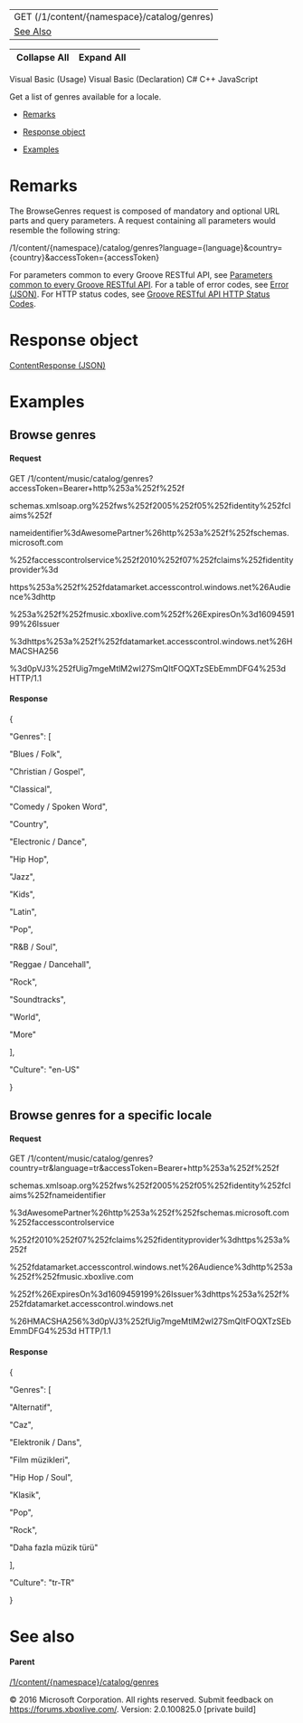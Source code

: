 |                                             |
|---------------------------------------------|
| GET (/1/content/{namespace}/catalog/genres) |
| [See Also](#seeAlsoToggle)                  |

|  Collapse All    Expand All     |
|---------------------------------|

Visual Basic (Usage)
Visual Basic (Declaration)
C\#
C++
JavaScript

Get a list of genres available for a locale.

-   [Remarks](#remarks)

-   [Response object](#response-object)

-   [Examples](#examples)

Remarks
=======

The BrowseGenres request is composed of mandatory and optional URL parts and query parameters. A request containing all parameters would resemble the following string:

/1/content/{namespace}/catalog/genres?language={language}&country={country}&accessToken={accessToken}

For parameters common to every Groove RESTful API, see [Parameters common to every Groove RESTful API](../Endpointdocumentation/CommonParameters.htm). For a table of error codes, see [Error (JSON)](../Endpointdocumentation/JSON_Error.htm). For HTTP status codes, see [Groove RESTful API HTTP Status Codes](../Endpointdocumentation/HTTPStatusCodes.htm).

Response object
===============

[ContentResponse (JSON)](../Endpointdocumentation/JSON_ContentResponse.htm)

Examples
========

Browse genres
-------------

#### Request

GET /1/content/music/catalog/genres?accessToken=Bearer+http%253a%252f%252f

schemas.xmlsoap.org%252fws%252f2005%252f05%252fidentity%252fclaims%252f

nameidentifier%3dAwesomePartner%26http%253a%252f%252fschemas.microsoft.com

%252faccesscontrolservice%252f2010%252f07%252fclaims%252fidentityprovider%3d

https%253a%252f%252fdatamarket.accesscontrol.windows.net%26Audience%3dhttp

%253a%252f%252fmusic.xboxlive.com%252f%26ExpiresOn%3d1609459199%26Issuer

%3dhttps%253a%252f%252fdatamarket.accesscontrol.windows.net%26HMACSHA256

%3d0pVJ3%252fUig7mgeMtlM2wI27SmQItFOQXTzSEbEmmDFG4%253d HTTP/1.1

#### Response

{

"Genres": \[

"Blues / Folk",

"Christian / Gospel",

"Classical",

"Comedy / Spoken Word",

"Country",

"Electronic / Dance",

"Hip Hop",

"Jazz",

"Kids",

"Latin",

"Pop",

"R&B / Soul",

"Reggae / Dancehall",

"Rock",

"Soundtracks",

"World",

"More"

\],

"Culture": "en-US"

}

Browse genres for a specific locale
-----------------------------------

#### Request

GET /1/content/music/catalog/genres?country=tr&language=tr&accessToken=Bearer+http%253a%252f%252f

schemas.xmlsoap.org%252fws%252f2005%252f05%252fidentity%252fclaims%252fnameidentifier

%3dAwesomePartner%26http%253a%252f%252fschemas.microsoft.com%252faccesscontrolservice

%252f2010%252f07%252fclaims%252fidentityprovider%3dhttps%253a%252f

%252fdatamarket.accesscontrol.windows.net%26Audience%3dhttp%253a%252f%252fmusic.xboxlive.com

%252f%26ExpiresOn%3d1609459199%26Issuer%3dhttps%253a%252f%252fdatamarket.accesscontrol.windows.net

%26HMACSHA256%3d0pVJ3%252fUig7mgeMtlM2wI27SmQItFOQXTzSEbEmmDFG4%253d HTTP/1.1

#### Response

{

"Genres": \[

"Alternatif",

"Caz",

"Elektronik / Dans",

"Film müzikleri",

"Hip Hop / Soul",

"Klasik",

"Pop",

"Rock",

"Daha fazla müzik türü"

\],

"Culture": "tr-TR"

}

See also
========

#### Parent

[/1/content/{namespace}/catalog/genres](../Endpointdocumentation/URI_ContentNamespaceCatalogGenres.htm)

© 2016 Microsoft Corporation. All rights reserved.
Submit feedback on <https://forums.xboxlive.com/>.
Version: 2.0.100825.0 \[private build\]
